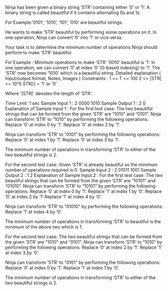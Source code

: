 Ninja has been given a binary string ‘STR’ containing either ‘0’ or ‘1’. A binary string is called beautiful if it contains alternating 0s and 1s.

For Example:‘0101’, ‘1010’, ‘101’, ‘010’ are beautiful strings.

He wants to make ‘STR’ beautiful by performing some operations on it. In one operation, Ninja can convert ‘0’ into ‘1’ or vice versa.

Your task is to determine the minimum number of operations Ninja should perform to make ‘STR’ beautiful.

For Example :
Minimum operations to make ‘STR’ ‘0010’ beautiful is ‘1’. In one operation, we can convert ‘0’ at index ‘0’ (0-based indexing) to ‘1’. The ‘STR’ now becomes ‘1010’ which is a beautiful string. 
Detailed explanation ( Input/output format, Notes, Images )
Constraints :
1 <= T <= 100
2 <= |STR| <= 10^5
STR[i] = ‘1’ or ‘0’

Where '|STR|' denotes the length of ‘STR’.

Time Limit: 1 sec 
Sample Input 1 :
2
0000
1010
Sample Output 1 :
2
0
Explanation of Sample Input 1 :
For the first test case:
The two beautiful strings that can be formed from the given ‘STR’ 
are “1010” and “0101”. Ninja can transform ‘STR’ to “1010” by 
performing the following operations:
Replace ‘0’ at index 0 by ‘1’.
Replace ‘0’ at index 2 by ‘1’.

Ninja can transform ‘STR’ to “0101” by performing the following 
operations:
Replace ‘0' at index 1 by ‘1’.
Replace ‘0’ at index 3 by ‘1’.

The minimum number of operations in transforming ‘STR’ to either of the two beautiful strings is 2.

For the second test case:
Given ‘STR’ is already beautiful so the minimum number of operations required is 0.
Sample Input 2 :
2
01011
1001
Sample Output 2 :
1
2
Explanation of Sample Input 2 :
For the first test case:
The two beautiful strings that can be formed from the given ‘STR’ are “10101” and “01010”. Ninja can transform ‘STR’ to “10101” by performing the following operations:
Replace ‘0’ at index 0 by ‘1’.
Replace ‘1’ at index 1 by ‘0’.
Replace ‘0’ at index 2 by ‘1’
Replace ‘1’ at index 4 by ‘0’.

Ninja can transform ‘STR’ to “01010” by performing the following operations:
Replace ‘1’ at index 4 by ‘0’.

The minimum number of operations in transforming ‘STR’ to beautiful is the minimum of the above two which is 1.

For the second test case:
The two beautiful strings that can be formed from the given ‘STR’ are “1010” and “0101”. Ninja can transform ‘STR’ to “1010” by performing the following operations:
Replace ‘0’ at index 2 by ‘1’.
Replace ‘1’ at index 3 by ‘0’.

Ninja can transform ‘STR’ to “0101” by performing the following operations:
Replace ‘0’ at index 0 by ‘1’.
Replace ‘1’ at index 1 by ‘0’.

The minimum number of operations in transforming ‘STR’ to either of the two beautiful strings is 2.


